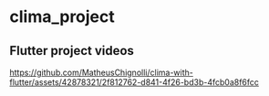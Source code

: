 # clima_project

## Flutter project videos

https://github.com/MatheusChignolli/clima-with-flutter/assets/42878321/2f812762-d841-4f26-bd3b-4fcb0a8f6fcc
